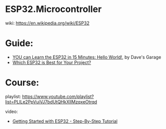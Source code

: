 # ESP32.Microcontroller
wiki: https://en.wikipedia.org/wiki/ESP32

# Guide:
- [YOU can Learn the ESP32 in 15 Minutes: Hello World!](https://youtu.be/XLQa1sX9KIk), by Dave's Garage
- [Which ESP32 is Best for Your Project?](https://youtu.be/rEDtVMuueqI)

# Course:
playlist: https://www.youtube.com/playlist?list=PLlLe2PpVuiVJ7bdUtQHkXIlMzqxeOtrqd

video:
- [Getting Started with ESP32 - Step-By-Step Tutorial](https://youtu.be/tc3Qnf79Ny8)
